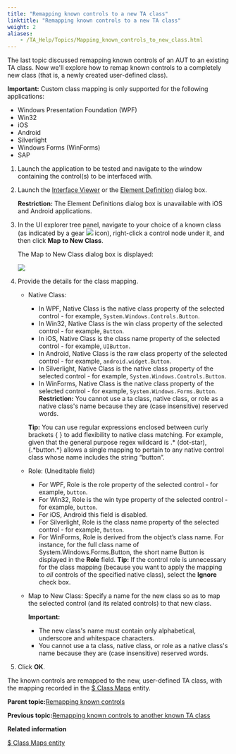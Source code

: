 ```yaml
--- 
title: "Remapping known controls to a new TA class"
linktitle: "Remapping known controls to a new TA class"
weight: 2
aliases: 
    - /TA_Help/Topics/Mapping_known_controls_to_new_class.html
---
```


The last topic discussed remapping known controls of an AUT to an existing TA class. Now we'll explore how to remap known controls to a completely new class \(that is, a newly created user-defined class\).

**Important:** Custom class mapping is only supported for the following applications:

-   Windows Presentation Foundation \(WPF\)
-   Win32
-   iOS
-   Android
-   Silverlight
-   Windows Forms \(WinForms\)
-   SAP

1.  Launch the application to be tested and navigate to the window containing the control\(s\) to be interfaced with.

2.  Launch the [Interface Viewer](/TA_Help/Topics/Interface_def_Viewer_Starting.html) or the [Element Definition](/TA_Help/Topics/Interface_def_client_interface_tool_identify.html) dialog box.

    **Restriction:** The Element Definitions dialog box is unavailable with iOS and Android applications.

3.  In the UI explorer tree panel, navigate to your choice of a known class \(as indicated by a gear ![](/images//Images/ug_interface_definition46.png) icon\), right-click a control node under it, and then click **Map to New Class**.

    The Map to New Class dialog box is displayed:

    ![](/images//Images/Map_to_new_class_dialog.png)

4.  Provide the details for the class mapping.

    -   Native Class:

        -   In WPF, Native Class is the native class property of the selected control - for example, `System.Windows.Controls.Button`.
        -   In Win32, Native Class is the win class property of the selected control - for example, `Button`.
        -   In iOS, Native Class is the class name property of the selected control - for example, `UIButton`.
        -   In Android, Native Class is the raw class property of the selected control - for example, `android.widget.Button`.
        -   In Silverlight, Native Class is the native class property of the selected control - for example, `System.Windows.Controls.Button`.
        -   In WinForms, Native Class is the native class property of the selected control - for example, `System.Windows.Forms.Button`.
        **Restriction:** You cannot use a ta class, native class, or role as a native class's name because they are \(case insensitive\) reserved words.

        **Tip:** You can use regular expressions enclosed between curly brackets \{ \} to add flexibility to native class matching. For example, given that the general purpose regex wildcard is .\* \(dot-star\), \{.\*button.\*\} allows a single mapping to pertain to any native control class whose name includes the string “button”.

    -   Role: \(Uneditable field\)

        -   For WPF, Role is the role property of the selected control - for example, `button`.
        -   For Win32, Role is the win type property of the selected control - for example, ``button``.
        -   For iOS, Android this field is disabled.
        -   For Silverlight, Role is the class name property of the selected control - for example, `Button`.
        -   For WinForms, Role is derived from the object’s class name. For instance, for the full class name of System.Windows.Forms.Button, the short name Button is displayed in the **Role** field.
        **Tip:** If the control role is unnecessary for the class mapping \(because you want to apply the mapping to *all* controls of the specified native class\), select the **Ignore** check box.

    -   Map to New Class: Specify a name for the new class so as to map the selected control \(and its related controls\) to that new class.

        **Important:**

        -   The new class's name must contain only alphabetical, underscore and whitespace characters.
        -   You cannot use a ta class, native class, or role as a native class's name because they are \(case insensitive\) reserved words.
5.  Click **OK**.


The known controls are remapped to the new, user-defined TA class, with the mapping recorded in the [$ Class Maps](/TA_Help/Topics/Interface_def_Viewer_class_mapping.html) entity.

**Parent topic:**[Remapping known controls](/TA_Help/Topics/Mapping_known_controls.html)

**Previous topic:**[Remapping known controls to another known TA class](/TA_Help/Topics/Mapping_known_controls_to_other_class.html)

**Related information**  


[$ Class Maps entity](/TA_Help/Topics/Interface_def_Viewer_class_mapping.html)

